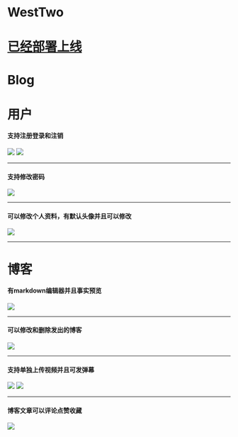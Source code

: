 # WestTwo
# [已经部署上线](http://ofeasl.top:5000/)
# Blog
# 用户
#### 支持注册登录和注销
![](https://github.com/oFeasl/WestTwo/blob/main/Preview/Login_Registe.png)
![](https://github.com/oFeasl/WestTwo/blob/main/Preview/registe.png)
***


#### 支持修改密码
![](https://github.com/oFeasl/WestTwo/blob/main/Preview/Change_Password.png)
***


#### 可以修改个人资料，有默认头像并且可以修改
![](https://github.com/oFeasl/WestTwo/blob/main/Preview/Person.png)
***


# 博客
#### 有markdown编辑器并且事实预览
![](https://github.com/oFeasl/WestTwo/blob/main/Preview/Md_Editor.png)
***


#### 可以修改和删除发出的博客
![](https://github.com/oFeasl/WestTwo/blob/main/Preview/Edit_delete.png)
***


#### 支持单独上传视频并且可发弹幕
![](https://github.com/oFeasl/WestTwo/blob/main/Preview/Upload_Video.png)
![](https://github.com/oFeasl/WestTwo/blob/main/Preview/Video.png)
***


#### 博客文章可以评论点赞收藏
![](https://github.com/oFeasl/WestTwo/blob/main/Preview/Doc.png)

